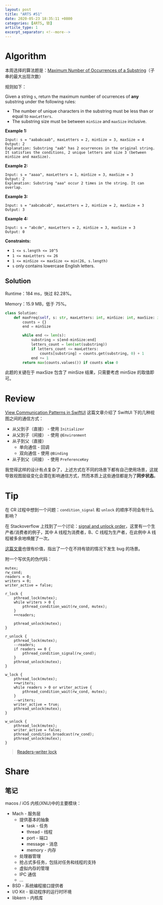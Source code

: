 ```yaml
---
layout: post
title: "ARTS #51"
date: 2020-05-23 18:35:11 +0800
categories: [ARTS, 锁]
article_type: 1
excerpt_separator: <!--more-->
---
```



# Algorithm

本周选择的算法题是：[Maximum Number of Occurrences of a Substring](https://leetcode.com/problems/maximum-number-of-occurrences-of-a-substring/)（子串的最大出现次数）

<!--more-->

规则如下：

Given a string `s`, return the maximum number of ocurrences of **any** substring under the following rules:

- The number of unique characters in the substring must be less than or equal to `maxLetters`.
- The substring size must be between `minSize` and `maxSize` inclusive.

 

**Example 1:**

```
Input: s = "aababcaab", maxLetters = 2, minSize = 3, maxSize = 4
Output: 2
Explanation: Substring "aab" has 2 ocurrences in the original string.
It satisfies the conditions, 2 unique letters and size 3 (between minSize and maxSize).
```

**Example 2:**

```
Input: s = "aaaa", maxLetters = 1, minSize = 3, maxSize = 3
Output: 2
Explanation: Substring "aaa" occur 2 times in the string. It can overlap.
```

**Example 3:**

```
Input: s = "aabcabcab", maxLetters = 2, minSize = 2, maxSize = 3
Output: 3
```

**Example 4:**

```
Input: s = "abcde", maxLetters = 2, minSize = 3, maxSize = 3
Output: 0
```

 

**Constraints:**

- `1 <= s.length <= 10^5`
- `1 <= maxLetters <= 26`
- `1 <= minSize <= maxSize <= min(26, s.length)`
- `s` only contains lowercase English letters.

## Solution

Runtime：184 ms，快过 82.28%。

Memory：15.9 MB，低于 75%。

```python
class Solution:
    def maxFreq(self, s: str, maxLetters: int, minSize: int, maxSize: int) -> int:
        counts = {}
        end = minSize

        while end <= len(s):
            substring = s[end-minSize:end]
            letters_count = len(set(substring))
            if letters_count <= maxLetters:
                counts[substring] = counts.get(substring, 0) + 1
            end += 1
        return max(counts.values()) if counts else 0
```

此题的关键在于 maxSize 包含了 minSize 结果，只需要考虑 minSize 的取值即可。


# Review

[View Communication Patterns in SwiftUI](https://www.vadimbulavin.com/passing-data-between-swiftui-views/)
这篇文章介绍了 SwiftUI 下的几种视图之间的通信方式：

- 从父到子（直接） - 使用 `Initializer`
- 从父到子（间接） - 使用 `@Environment`
- 从子到父（直接）
  - 单向通信 - 回调
  - 双向通信 - 使用 `@Binding`
- 从子到父（间接） - 使用 `PreferenceKey`

我觉得这样的设计有点复杂了，上述方式在不同的场景下都有自己使用场景，这就导致视图层级变化会潜在影响通信方式，然而本质上这些通信都是为了**同步状态**。

# Tip

在 CR 过程中想到一个问题：`condition_signal` 和 `unlock` 的顺序不同会有什么影响？

在 Stackoverflow 上找到了一个讨论：[signal and unlock order](https://stackoverflow.com/a/6419626/907422)，这里有一个生产者/消费者的例子，其中 A 线程为消费者，B、C 线程为生产者，在此例中 A 线程被多余地唤醒了一次。

[这篇文章](https://www.cnblogs.com/gqtcgq/p/7247032.html)也很有价值，指出了一个在不持有锁的情况下发生 bug 的场景。

附一个写优先的伪代码：

```
mutex;
rw_cond;
readers = 0;
writers = 0;
writer_active = false;

r_lock {
    pthread_lock(mutex);
    while writers > 0 {
        pthread_condition_wait(rw_cond, mutex);
    }
    ++readers;

    pthread_unlock(mutex);
}

r_unlock {
    pthread_lock(mutex);
    --readers;
    if readers == 0 {
        pthread_condition_signal(rw_cond);
    }
    pthread_unlock(mutex);
}

w_lock {
    pthread_lock(mutex);
    ++writers;
    while readers > 0 or writer_active {
        pthread_condition_wait(rw_cond, mutex);
    }
    --writers;
    writer_active = true;
    pthread_unlock(mutex);
}

w_unlock {
    pthread_lock(mutex);
    writer_active = false;
    pthread_condition_broadcast(rw_cond);
    pthread_unlock(mutex);
}
```

> [Readers–writer lock](https://en.wikipedia.org/wiki/Readers%E2%80%93writer_lock#Using_two_mutexes)

# Share

## 笔记

macos / iOS 内核(XNU)中的主要模块：

- Mach - 服务层
  - 提供基本的抽象
    - task - 任务
    - thread - 线程
    - port - 端口
    - message - 消息
    - memory - 内存
  - 处理器管理
  - 抢占式多任务，包括对任务和线程的支持
  - 虚拟内存的管理
  - IPC 通信
  - ...
- BSD - 系统编程接口提供者
- I/O Kit - 驱动程序的运行时环境
- libkern - 内核库